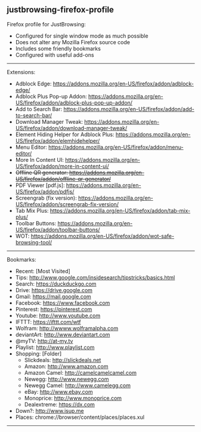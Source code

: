 justbrowsing-firefox-profile
----------------------------
Firefox profile for JustBrowsing:

* Configured for single window mode as much possible
* Does not alter any Mozilla Firefox source code
* Includes some friendly bookmarks
* Configured with useful add-ons

----------------------------
Extensions:
* Adblock Edge: https://addons.mozilla.org/en-US/firefox/addon/adblock-edge/
* Adblock Plus Pop-up Addon: https://addons.mozilla.org/en-US/firefox/addon/adblock-plus-pop-up-addon/
* Add to Search Bar: https://addons.mozilla.org/en-US/firefox/addon/add-to-search-bar/
* Download Manager Tweak: https://addons.mozilla.org/en-US/firefox/addon/download-manager-tweak/
* Element Hiding Helper for Adblock Plus: https://addons.mozilla.org/en-US/firefox/addon/elemhidehelper/
* Menu Editor: https://addons.mozilla.org/en-US/firefox/addon/menu-editor/
* More In Content UI: https://addons.mozilla.org/en-US/firefox/addon/more-in-content-ui/
* <del>Offline QR generator: https://addons.mozilla.org/en-US/firefox/addon/offline-qr-generator/</del>
* PDF Viewer [pdf.js]: https://addons.mozilla.org/en-US/firefox/addon/pdfjs/
* Screengrab (fix version): https://addons.mozilla.org/en-US/firefox/addon/screengrab-fix-version/
* Tab Mix Plus: https://addons.mozilla.org/en-US/firefox/addon/tab-mix-plus/
* Toolbar Buttons: https://addons.mozilla.org/en-US/firefox/addon/toolbar-buttons/
* WOT: https://addons.mozilla.org/en-US/firefox/addon/wot-safe-browsing-tool/

----------------------------
Bookmarks:
* Recent:	[Most Visited]
* Tips:		http://www.google.com/insidesearch/tipstricks/basics.html
* Search:	https://duckduckgo.com
* Drive:	https://drive.google.com
* Gmail:	https://mail.google.com
* Facebook:	https://www.facebook.com
* Pinterest:	https://pinterest.com
* Youtube:	http://www.youtube.com
* IFTTT:	https://ifttt.com/wtf
* Wolfram:	http://wwww.wolframalpha.com
* deviantArt:	http://www.deviantart.com
* @myTV:	http://at-my.tv
* Playlist:	http://www.playlist.com
* Shopping:	[Folder]
	* Slickdeals:	http://slickdeals.net
	* Amazon:	http://www.amazon.com
	* Amazon Camel:	http://camelcamelcamel.com
	* Newegg:	http://www.newegg.com
	* Newegg Camel:	http://www.camelegg.com
	* eBay:		http://www.ebay.com
	* Monoprice:	http://www.monoprice.com
	* Dealextreme:	https://dx.com
* Down?:	http://www.isup.me
* Places:	chrome://browser/content/places/places.xul

---------------------------

